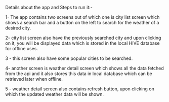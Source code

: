 Details about the app and Steps to run it:-

1- The app contains two screens out of which one is city list screen which shows a search bar and a button on the left
  to search for the weather of a desired city.

2- city list screen also have the previously searched city and upon clicking on it, you 
 will be displayed data which is stored in the local HIVE database for offline uses.

3 - this screen also have some popular cities to be searched.

4- another screen is weather detail screen which shows all the data fetched from the api and it also stores this data in local 
  database which can be retrieved later when offline.

5 - weather detail screen also contains refresh button, upon clicking on which the updated weather data will be shown.